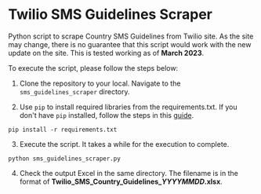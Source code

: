 # Twilio SMS Guidelines Scraper
Python script to scrape Country SMS Guidelines from Twilio site. As the site may change, there is no guarantee that this script would work with the new update on the site. This is tested working as of **March 2023**.

To execute the script, please follow the steps below:
1. Clone the repository to your local. Navigate to the ```sms_guidelines_scraper``` directory.


2. Use ```pip``` to install required libraries from the requirements.txt. If you don't have ```pip``` installed, follow the steps in this [guide](https://docs.python-guide.org/starting/install3/osx/#pip).
```
pip install -r requirements.txt
```

3. Execute the script. It takes a while for the execution to complete.
```
python sms_guidelines_scraper.py
```

4. Check the output Excel in the same directory. The filename is in the format of **Twilio_SMS_Country_Guidelines_*YYYYMMDD*.xlsx**.
